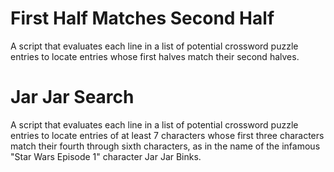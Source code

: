 # First Half Matches Second Half

A script that evaluates each line in a list of potential crossword puzzle entries to locate entries whose first halves match their second halves.

# Jar Jar Search

A script that evaluates each line in a list of potential crossword puzzle entries to locate entries of at least 7 characters whose first three characters match their fourth through sixth characters, as in the name of the infamous "Star Wars Episode 1" character Jar Jar Binks.
